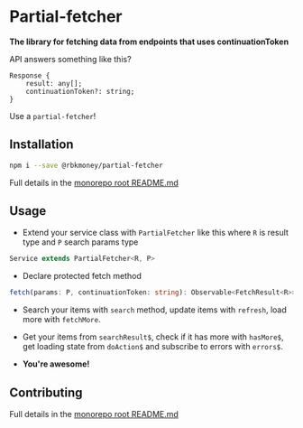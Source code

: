# Partial-fetcher

**The library for fetching data from endpoints that uses continuationToken**

API answers something like this?

```typecript
Response {
	result: any[];
	continuationToken?: string;
}
```

Use a `partial-fetcher`!

## Installation

```sh
npm i --save @rbkmoney/partial-fetcher
```

Full details in the [monorepo root README.md](https://github.com/rbkmoney/fe-core#installation)

## Usage

-   Extend your service class with `PartialFetcher` like this where `R` is result type and `P` search params type

```typescript
Service extends PartialFetcher<R, P>
```

-   Declare protected fetch method

```typescript
fetch(params: P, continuationToken: string): Observable<FetchResult<R>>
```

-   Search your items with `search` method, update items with `refresh`, load more with `fetchMore`.

-   Get your items from `searchResult$`, check if it has more with `hasMore$`, get loading state from `doAction$` and subscribe to errors with `errors$`.

-   **You're awesome!**

## Contributing

Full details in the [monorepo root README.md](https://github.com/rbkmoney/fe-core#contributing)
